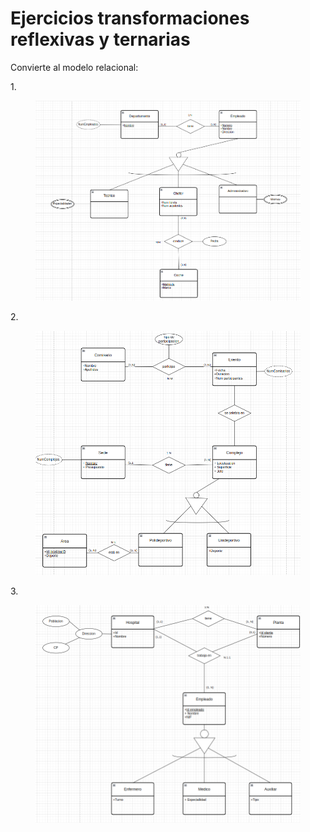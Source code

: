 # Ejercicios transformaciones reflexivas y ternarias

Convierte al modelo relacional:

1\.

<figure><img src="../../../.gitbook/assets/image (18).png" alt=""><figcaption></figcaption></figure>

2\.

<figure><img src="../../../.gitbook/assets/image (87).png" alt=""><figcaption></figcaption></figure>



3\.

<figure><img src="../../../.gitbook/assets/image (17).png" alt=""><figcaption></figcaption></figure>

